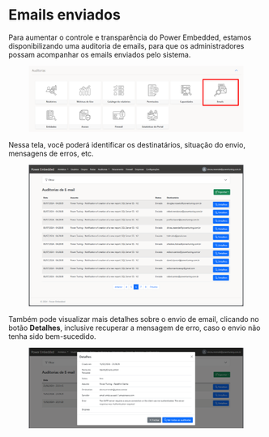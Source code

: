 # Emails enviados

Para aumentar o controle e transparência do Power Embedded, estamos disponibilizando uma auditoria de emails, para que os administradores possam acompanhar os emails enviados pelo sistema.

<figure><img src="../../.gitbook/assets/image (115).png" alt=""><figcaption></figcaption></figure>

Nessa tela, você poderá identificar os destinatários, situação do envio, mensagens de erros, etc.

<figure><img src="../../.gitbook/assets/image (116).png" alt=""><figcaption></figcaption></figure>

Também pode visualizar mais detalhes sobre o envio de email, clicando no botão **Detalhes**, inclusive recuperar a mensagem de erro, caso o envio não tenha sido bem-sucedido.

<figure><img src="../../.gitbook/assets/image (117).png" alt=""><figcaption></figcaption></figure>
